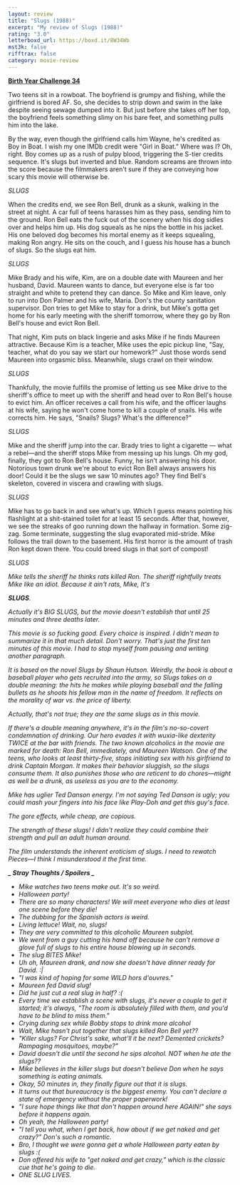 ```yaml
---
layout: review
title: "Slugs (1988)"
excerpt: "My review of Slugs (1988)"
rating: "3.0"
letterboxd_url: https://boxd.it/8W34Wb
mst3k: false
rifftrax: false
category: movie-review
---
```


<b><a href="https://boxd.it/sWI7Y">Birth Year Challenge 34</a></b>

Two teens sit in a rowboat. The boyfriend is grumpy and fishing, while the girlfriend is bored AF. So, she decides to strip down and swim in the lake despite seeing sewage dumped into it. But just before she takes off her top, the boyfriend feels something slimy on his bare feet, and something pulls him into the lake.

By the way, even though the girlfriend calls him Wayne, he's credited as Boy in Boat. I wish my one IMDb credit were "Girl in Boat." Where was I? Oh, right. Boy comes up as a rush of pulpy blood, triggering the S-tier credits sequence. It's slugs but inverted and blue. Random screams are thrown into the score because the filmmakers aren't sure if they are conveying how scary this movie will otherwise be.

<i>SLUGS</i>

When the credits end, we see Ron Bell, drunk as a skunk, walking in the street at night. A car full of teens harasses him as they pass, sending him to the ground. Ron Bell eats the fuck out of the scenery when his dog sidles over and helps him up. His dog squeals as he nips the bottle in his jacket. His one beloved dog becomes his mortal enemy as it keeps squealing, making Ron angry. He sits on the couch, and I guess his house has a bunch of slugs. So the slugs eat him.

<i>SLUGS</i>

Mike Brady and his wife, Kim, are on a double date with Maureen and her husband, David. Maureen wants to dance, but everyone else is far too straight and white to pretend they can dance. So Mike and Kim leave, only to run into Don Palmer and his wife, Maria. Don's the county sanitation supervisor. Don tries to get Mike to stay for a drink, but Mike's gotta get home for his early meeting with the sheriff tomorrow, where they go by Ron Bell's house and evict Ron Bell.

That night, Kim puts on black lingerie and asks Mike if he finds Maureen attractive. Because Kim is a teacher, Mike uses the epic pickup line, "Say, teacher, what do you say we start our homework?" Just those words send Maureen into orgasmic bliss. Meanwhile, slugs crawl on their window.

<i>SLUGS</i>

Thankfully, the movie fulfills the promise of letting us see Mike drive to the sheriff's office to meet up with the sheriff and head over to Ron Bell's house to evict him. An officer receives a call from his wife, and the officer laughs at his wife, saying he won't come home to kill a couple of snails. His wife corrects him. He says, "Snails? Slugs? What's the difference?"

<i>SLUGS</i>

Mike and the sheriff jump into the car. Brady tries to light a cigarette — what a rebel—and the sheriff stops Mike from messing up his lungs. Oh my god, finally, they got to Ron Bell's house. Funny, he isn't answering his door. Notorious town drunk we're about to evict Ron Bell always answers his door! Could it be the slugs we saw 10 minutes ago? They find Bell's skeleton, covered in viscera and crawling with slugs.

<i>SLUGS</i>

Mike has to go back in and see what's up. Which I guess means pointing his flashlight at a shit-stained toilet for at least 15 seconds. After that, however, we see the streaks of goo running down the hallway in formation. Some zig-zag. Some terminate, suggesting the slug evaporated mid-stride. Mike follows the trail down to the basement. His first horror is the amount of trash Ron kept down there. You could breed slugs in that sort of compost!

<i>SLUGS

Mike tells the sheriff he thinks rats killed Ron. The sheriff rightfully treats Mike like an idiot. Because it ain't rats, Mike, It's

<i><b>SLUGS</i></b>.

Actually it's BIG SLUGS, but the movie doesn't establish that until 25 minutes and three deaths later.

This movie is so fucking good. Every choice is inspired. I didn't mean to summarize it in that much detail. Don't worry. That's just the first ten minutes of this movie. I had to stop myself from pausing and writing another paragraph.

It is based on the novel Slugs by Shaun Hutson. Weirdly, the book is about a baseball player who gets recruited into the army, so Slugs takes on a double meaning: the hits he makes while playing baseball and the falling bullets as he shoots his fellow man in the name of freedom. It reflects on the morality of war vs. the price of liberty.

Actually, that's not true; they are the same slugs as in this movie.

If there's a double meaning anywhere, it's in the film's no-so-covert condemnation of drinking. Our hero evades it with wuxia-like dexterity TWICE at the bar with friends. The two known alcoholics in the movie are marked for death: Ron Bell, immediately, and Maureen Watson. One of the teens, who looks at least thirty-five, stops initiating sex with his girlfriend to drink Captain Morgan. It makes their behavior sluggish, so the slugs consume them. It also punishes those who are reticent to do chores—might as well be a drunk, as useless as you are to the economy.

Mike has uglier Ted Danson energy. I'm not saying Ted Danson is ugly; you could mash your fingers into his face like Play-Doh and get this guy's face.

The gore effects, while cheap, are copious.

The strength of these slugs! I didn't realize they could combine their strength and pull an adult human around.

The film understands the inherent eroticism of slugs. I need to rewatch <i>Pieces</i>—I think I misunderstood it the first time.

<b>**_ Stray Thoughts / Spoilers _**</b>

- Mike watches two teens make out. It's so weird.
- Halloween party!
- There are so many characters! We will meet everyone who dies at least one scene before they die!
- The dubbing for the Spanish actors is weird.
- Living lettuce! Wait, no, slugs!
- They are very committed to this alcoholic Maureen subplot.
- We went from a guy cutting his hand off because he can't remove a glove full of slugs to his entire house blowing up in seconds.
- The slug BITES Mike!
- Uh oh, Maureen drank, and now she doesn't have dinner ready for David. :|
- "I was kind of hoping for some WILD hors d'ouvres."
- Maureen fed David slug!
- Did he just cut a real slug in half? :(
- Every time we establish a scene with slugs, it's never a couple to get it started; it's always, "The room is absolutely filled with them, and you'd have to be blind to miss them."
- Crying during sex while Bobby stops to drink more alcohol
- Wait, Mike hasn't put together that slugs killed Ron Bell yet??
- "Killer slugs? For Christ's sake, what'll it be next? Demented crickets? Rampaging mosquitoes, maybe?"
- David doesn't die until the second he sips alcohol. NOT when he ate the slugs??
- Mike believes in the killer slugs but doesn't believe Don when he says something is eating animals.
- Okay, 50 minutes in, they finally figure out that it is slugs.
- It turns out that bureaucracy is the biggest enemy. You can't declare a state of emergency without the proper paperwork!
- "I sure hope things like that don't happen around here AGAIN!" she says before it happens again.
- Oh yeah, the Halloween party!
- "I tell you what, when I get back, how about if we get naked and get crazy?" Don's such a romantic.
- Bro, I thought we were gonna get a whole Halloween party eaten by slugs :(
- Don offered his wife to "get naked and get crazy," which is the classic cue that he's going to die.
- ONE SLUG LIVES.

